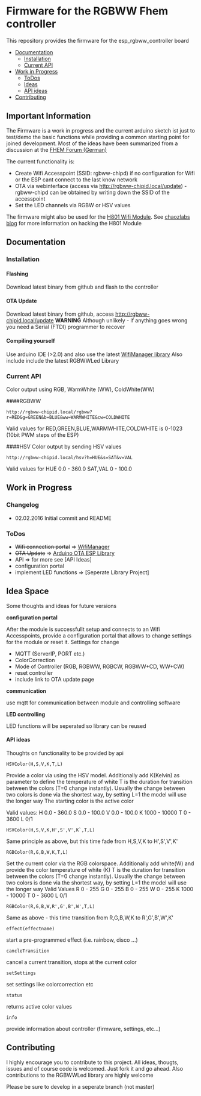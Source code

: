 # Firmware for the RGBWW Fhem controller

This repository provides the firmware for the esp_rgbww_controller board 

- [Documentation](#documentation)
  - [Installation](#installation)
  - [Current API](#current-api)
- [Work in Progress](#work-in-progress)
  - [ToDos](#todos)
  - [Ideas](#idea-space)
  - [API ideas](#api-ideas)
- [Contributing](#contributing)


## Important Information
The Firmware is a work in progress and the current arduino sketch ist just to test/demo the basic functions while providing a common starting point for joined development. Most of the ideas have been summarized from a discussion at the [FHEM Forum (German)](http://forum.fhem.de/index.php/topic,34464.0.html)

The current functionality is:
- Create Wifi Accesspoint (SSID: rgbww-chipd) if no configuration for Wifi or the ESP cant connect to the last know network
- OTA via webinterface (access via http://rgbww-chipid.local/update) - rgbww-chipd can be obtained by writing down the SSID of the accesspoint
- Set the LED channels via RGBW or HSV values

The firmware might also be used for the [H801 Wifi Module](http://www.aliexpress.com/item/rgb-strip-WiFi-controller-1-port-control-15-rgb-lights-communicate-with-Android-phone-to-dim/32301423622.html). See [chaozlabs blog](http://chaozlabs.blogspot.de/2015/08/esp8266-in-wild-wifi-led-controller-hack.html) for more information on hacking the H801 Module

## Documentation 

### Installation
#### Flashing 
Download latest binary from github and flash to the controller

#### OTA Update
Download latest binary from github, access http://rgbww-chipid.local/update
__WARNING__ Although unlikely - if anything goes wrong you need a Serial (FTDI) programmer to recover

#### Compiling yourself
Use arduino IDE (>2.0) and also use the latest [WifiManager library](https://github.com/tzapu/WiFiManager)
Also include include the latest RGBWWLed Library

### Current API
Color output using RGB, WarmWhite (WW), ColdWhite(WW) 

####RGBWW
```
http://rgbww-chipid.local/rgbww?r=RED&g=GREEN&b=BLUE&ww=WARMWHITE&cw=COLDWHITE
```
Valid values for RED,GREEN,BLUE,WARMWHITE,COLDWHITE is 0-1023 (10bit PWM steps of the ESP)


####HSV
Color output by sending HSV values
```
http://rgbww-chipid.local/hsv?h=HUE&s=SAT&v=VAL
```
Valid values for
HUE 0.0 - 360.0
SAT,VAL 0 - 100.0


## Work in Progress
### Changelog
* 02.02.2016
Initial commit and README

### ToDos
* ~~Wifi connection portal~~ => [WifiManager](https://github.com/tzapu/WiFiManager)
* ~~OTA Update~~ => [Arduino OTA ESP Library](https://github.com/esp8266/Arduino/blob/master/doc/ota_updates/ota_updates.md#web-browser)
* API => for more see [API Ideas]
* configuration portal 
* implement LED functions => [Seperate Library Project]

## Idea Space 
Some thoughts and ideas for future versions

__configuration portal__

After the module is successfullt setup and connects to an Wifi Accesspoints, provide a configuration portal that allows to change settings for the module or reset it.
Settings for change
- MQTT (ServerIP, PORT etc.)
- ColorCorrection 
- Mode of Controller (RGB, RGBWW, RGBCW, RGBWW+CD, WW+CW)
- reset controller
- include link to OTA update page

__communication__

use mqtt for communication between module and controlling software

__LED controlling__

LED functions will be seperated so library can be reused


#### API ideas
Thoughts on functionality to be provided by api

```
HSVColor(H,S,V,K,T,L)
```
Provide a color via using the HSV model. Additionally add K(Kelvin) as parameter to define the temperature of white
T is the duration for transition between the colors (T=0 change instantly). 
Usually the change between two colors is done via the shortest way, by setting L=1 the model will use the longer way
The starting color is the active color

Valid values:
H 0.0 - 360.0
S 0.0 - 100.0
V 0.0 - 100.0
K 1000 - 10000
T 0 - 3600
L 0/1

```
HSVColor(H,S,V,K,H',S',V',K`,T,L)
``` 
Same principle as above, but this time fade from H,S,V,K to H',S',V',K'

```
RGBColor(R,G,B,W,K,T,L)
```
Set the current color via the RGB colorspace. Additionally add white(W) and provide the color temperature of white (K)
T is the duration for transition between the colors (T=0 change instantly).
Usually the change between two colors is done via the shortest way, by setting L=1 the model will use the longer way
Valid Values
R 0 - 255
G 0 - 255
B 0 - 255
W 0 - 255
K 1000 - 10000
T 0 - 3600
L 0/1

```
RGBColor(R,G,B,W,R',G',B',W',T,L)
```
Same as above - this time transition from R,G,B,W,K to R',G',B',W',K' 



```
effect(effectname)
```
start a pre-programmed effect (i.e. rainbow, disco ...)


```
cancleTransition
```
cancel a current transition, stops at the current color

```
setSettings
```
set settings like colorcorrection etc

```
status
```
returns active color values

```
info
```
provide information about controller (firmware, settings, etc...)

## Contributing

I highly encourage you to contribute to this project. All ideas, thougts, issues and of course code is welcomed.
Just fork it and go ahead. Also contributions to the RGBWWLed library are highly welcome

Please be sure to develop in a seperate branch (not master)
